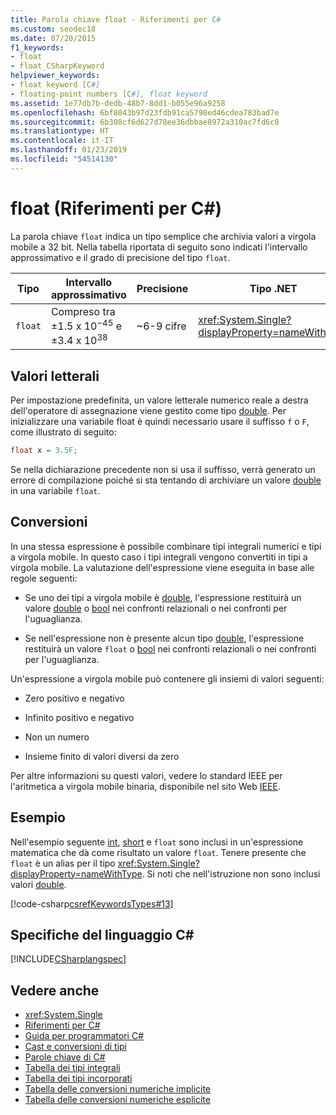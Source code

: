 ```yaml
---
title: Parola chiave float - Riferimenti per C#
ms.custom: seodec18
ms.date: 07/20/2015
f1_keywords:
- float
- float_CSharpKeyword
helpviewer_keywords:
- float keyword [C#]
- floating-point numbers [C#], float keyword
ms.assetid: 1e77db7b-dedb-48b7-8dd1-b055e96a9258
ms.openlocfilehash: 6bf8043b97d23fdb91ca5798ed46cdea783bad7e
ms.sourcegitcommit: 6b308cf6d627d78ee36dbbae8972a310ac7fd6c8
ms.translationtype: HT
ms.contentlocale: it-IT
ms.lasthandoff: 01/23/2019
ms.locfileid: "54514130"
---
```

# <a name="float-c-reference"></a>float (Riferimenti per C#)

La parola chiave `float` indica un tipo semplice che archivia valori a virgola mobile a 32 bit. Nella tabella riportata di seguito sono indicati l'intervallo approssimativo e il grado di precisione del tipo `float`.

|Tipo|Intervallo approssimativo|Precisione|Tipo .NET|  
|----------|-----------------------|---------------|-------------------------|  
|`float`|Compreso tra ±1.5 x 10<sup>−45</sup> e ±3.4 x 10<sup>38</sup>|~6-9 cifre|<xref:System.Single?displayProperty=nameWithType>|  

## <a name="literals"></a>Valori letterali

Per impostazione predefinita, un valore letterale numerico reale a destra dell'operatore di assegnazione viene gestito come tipo [double](double.md). Per inizializzare una variabile float è quindi necessario usare il suffisso `f` o `F`, come illustrato di seguito:

```csharp
float x = 3.5F;
```

Se nella dichiarazione precedente non si usa il suffisso, verrà generato un errore di compilazione poiché si sta tentando di archiviare un valore [double](double.md) in una variabile `float`.

## <a name="conversions"></a>Conversioni

In una stessa espressione è possibile combinare tipi integrali numerici e tipi a virgola mobile. In questo caso i tipi integrali vengono convertiti in tipi a virgola mobile. La valutazione dell'espressione viene eseguita in base alle regole seguenti:

- Se uno dei tipi a virgola mobile è [double](double.md), l'espressione restituirà un valore [double](double.md) o [bool](bool.md) nei confronti relazionali o nei confronti per l'uguaglianza.

- Se nell'espressione non è presente alcun tipo [double](double.md), l'espressione restituirà un valore `float` o [bool](bool.md) nei confronti relazionali o nei confronti per l'uguaglianza.

Un'espressione a virgola mobile può contenere gli insiemi di valori seguenti:

- Zero positivo e negativo

- Infinito positivo e negativo

- Non un numero

- Insieme finito di valori diversi da zero

Per altre informazioni su questi valori, vedere lo standard IEEE per l'aritmetica a virgola mobile binaria, disponibile nel sito Web [IEEE](https://www.ieee.org).

## <a name="example"></a>Esempio

Nell'esempio seguente [int](int.md), [short](short.md) e `float` sono inclusi in un'espressione matematica che dà come risultato un valore `float`. Tenere presente che `float` è un alias per il tipo <xref:System.Single?displayProperty=nameWithType>. Si noti che nell'istruzione non sono inclusi valori [double](double.md).

[!code-csharp[csrefKeywordsTypes#13](~/samples/snippets/csharp/VS_Snippets_VBCSharp/csrefKeywordsTypes/CS/keywordsTypes.cs#13)]

## <a name="c-language-specification"></a>Specifiche del linguaggio C#

[!INCLUDE[CSharplangspec](~/includes/csharplangspec-md.md)]

## <a name="see-also"></a>Vedere anche

- <xref:System.Single>
- [Riferimenti per C#](../index.md)
- [Guida per programmatori C#](../../programming-guide/index.md)
- [Cast e conversioni di tipi](../../programming-guide/types/casting-and-type-conversions.md)
- [Parole chiave di C#](index.md)
- [Tabella dei tipi integrali](integral-types-table.md)
- [Tabella dei tipi incorporati](built-in-types-table.md)
- [Tabella delle conversioni numeriche implicite](implicit-numeric-conversions-table.md)
- [Tabella delle conversioni numeriche esplicite](explicit-numeric-conversions-table.md)
